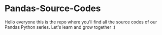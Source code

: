# Pandas-Source-Codes
Hello everyone this is the repo where you'll find all the source codes of our Pandas Python series. Let's learn and grow together :)
